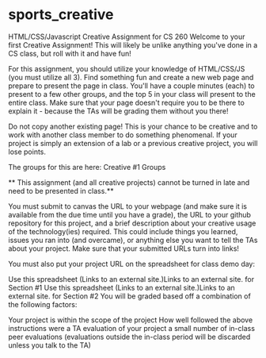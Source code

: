 # sports_creative
HTML/CSS/Javascript Creative Assignment for CS 260
Welcome to your first Creative Assignment! This will likely be unlike anything you've done in a CS class, but roll with it and have fun!

For this assignment, you should utilize your knowledge of HTML/CSS/JS (you must utilize all 3). Find something fun and create a new web page and prepare to present the page in class. You'll have a couple minutes (each) to present to a few other groups, and the top 5 in your class will present to the entire class. Make sure that your page doesn't require you to be there to explain it - because the TAs will be grading them without you there!

Do not copy another existing page! This is your chance to be creative and to work with another class member to do something phenomenal. If your project is simply an extension of a lab or a previous creative project, you will lose points.

The groups for this are here: Creative #1 Groups

** This assignment (and all creative projects) cannot be turned in late and need to be presented in class.**

You must submit to canvas the URL to your webpage (and make sure it is available from the due time until you have a grade), the URL to your github repository for this project, and a brief description about your creative usage of the technology(ies) required. This could include things you learned, issues you ran into (and overcame), or anything else you want to tell the TAs about your project. Make sure that your submitted URLs turn into links!

You must also put your project URL on the spreadsheet for class demo day:

Use this spreadsheet (Links to an external site.)Links to an external site. for Section #1
Use this spreadsheet (Links to an external site.)Links to an external site. for Section #2
You will be graded based off a combination of the following factors:

Your project is within the scope of the project
How well followed the above instructions were
a TA evaluation of your project
a small number of in-class peer evaluations (evaluations outside the in-class period will be discarded unless you talk to the TA)
